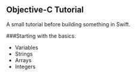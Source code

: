 Objective-C Tutorial
-----------

A small tutorial before building something in Swift.

###Starting with the basics.

- Variables
- Strings
- Arrays
- Integers